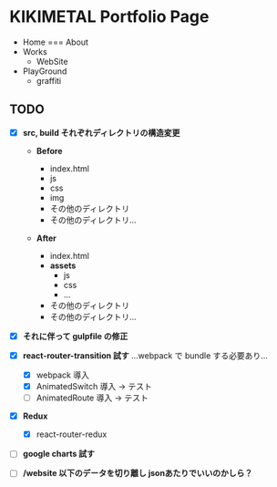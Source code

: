 # KIKIMETAL Portfolio Page
- Home === About
- Works
  - WebSite
- PlayGround
  - graffiti


## TODO
- [x] **src, build それぞれディレクトリの構造変更**
  - **Before**
    - index.html
    - js
    - css
    - img
    - その他のディレクトリ
    - その他のディレクトリ...

  - **After**
    - index.html
    - **assets**
      - js
      - css
      - ...
    - その他のディレクトリ
    - その他のディレクトリ...

- [x] **それに伴って gulpfile の修正**

- [x] **react-router-transition 試す**
...webpack で bundle する必要あり...
  - [x] webpack 導入
  - [x] AnimatedSwitch 導入 -> テスト
  - [ ] AnimatedRoute 導入 -> テスト

- [x] **Redux**
  - [x] react-router-redux
  <!-- - [ ] redux-form -->

- [ ] **google charts 試す**

- [ ] **/website 以下のデータを切り離し jsonあたりでいいのかしら？**
